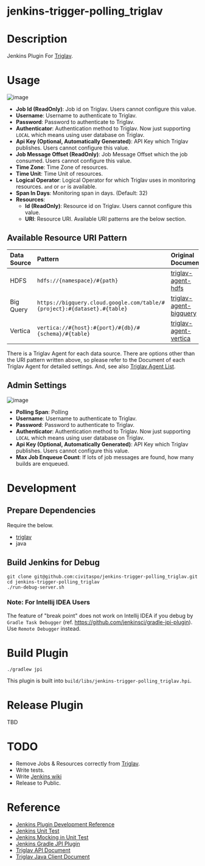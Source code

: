 jenkins-trigger-polling_triglav
===============================

# Description

Jenkins Plugin For [Triglav](https://github.com/sonots/triglav).

# Usage

![image](https://cloud.githubusercontent.com/assets/4525500/25040599/68feadbe-2145-11e7-9722-e4460170eb10.png)

- **Job Id (ReadOnly)**: Job id on Triglav. Users cannot configure this value.
- **Username**: Username to authenticate to Triglav.
- **Password**: Password to authenticate to Triglav.
- **Authenticator**: Authentication method to Triglav. Now just supporting `LOCAL` which means using user database on Triglav.
- **Api Key (Optional, Automatically Generated)**: API Key which Triglav publishes. Users cannot configure this value.
- **Job Message Offset (ReadOnly)**: Job Message Offset which the job consumed. Users cannot configure this value.
- **Time Zone**: Time Zone of resources.
- **Time Unit**: Time Unit of resources.
- **Logical Operator**: Logical Operator for which Triglav uses in monitoring resources. `and` or `or` is available.
- **Span In Days**: Monitoring span in days. (Default: 32)
- **Resources**:
  - **Id (ReadOnly)**: Resource id on Triglav. Users cannot configure this value.
  - **URI**: Resource URI. Available URI patterns are the below section.

## Available Resource URI Pattern

|Data Source|Pattern|Original Document|
|:----------|:------|:----------------|
|HDFS|`hdfs://{namespace}/#{path}`|[triglav-agent-hdfs](https://github.com/triglav-dataflow/triglav-agent-hdfs#specification-of-resource-uri)|
|Big Query|`https://bigquery.cloud.google.com/table/#{project}:#{dataset}.#{table}`|[triglav-agent-bigquery](https://github.com/triglav-dataflow/triglav-agent-bigquery#specification-of-resource-uri)|
|Vertica|`vertica://#{host}:#{port}/#{db}/#{schema}/#{table}`|[triglav-agent-vertica](https://github.com/triglav-dataflow/triglav-agent-vertica#specification-of-resource-uri)|

There is a Triglav Agent for each data source. There are options other than the URI pattern written above, so please refer to the Document of each Triglav Agent for detailed settings.
And, see also [Triglav Agent List](github.com/triglav-dataflow?q=triglav-agent).

## Admin Settings

![image](https://cloud.githubusercontent.com/assets/4525500/24988368/7b68c616-2040-11e7-8c3e-3281a37de253.png)

- **Polling Span**: Polling
- **Username**: Username to authenticate to Triglav.
- **Password**: Password to authenticate to Triglav.
- **Authenticator**: Authentication method to Triglav. Now just supporting `LOCAL` which means using user database on Triglav.
- **Api Key (Optional, Automatically Generated)**: API Key which Triglav publishes. Users cannot configure this value.
- **Max Job Enqueue Count**: If lots of job messages are found, how many builds are enqueued.

# Development

## Prepare Dependencies

Require the below.

- [triglav](https://github.com/sonots/triglav/blob/5cc95322b843993875211226a343940aa6d49e64/README.md)
- java

## Build Jenkins for Debug

```
git clone git@github.com:civitaspo/jenkins-trigger-polling_triglav.git
cd jenkins-trigger-polling_triglav
./run-debug-server.sh
```

### Note: For Intellij IDEA Users

The feature of "break point" does not work on Intellij IDEA if you debug by `Gradle Task Debugger` (ref. https://github.com/jenkinsci/gradle-jpi-plugin).
Use `Remote Debugger` instead.

# Build Plugin

```
./gradlew jpi
```

This plugin is built into `build/libs/jenkins-trigger-polling_triglav.hpi`.

# Release Plugin

TBD

# TODO

- Remove Jobs & Resources correctly from [Triglav](https://github.com/sonots/triglav).
- Write tests.
- Write [Jenkins wiki](https://wiki.jenkins-ci.org/display/JENKINS/Plugins)
- Release to Public.

# Reference

- [Jenkins Plugin Development Reference](https://wiki.jenkins-ci.org/display/JENKINS/Extend+Jenkins)
- [Jenkins Unit Test](https://wiki.jenkins-ci.org/display/JENKINS/Unit+Test)
- [Jenkins Mocking in Unit Test](https://wiki.jenkins-ci.org/display/JENKINS/Mocking+in+Unit+Tests)
- [Jenkins Gradle JPI Plugin](https://github.com/jenkinsci/gradle-jpi-plugin)
- [Triglav API Document](https://github.com/sonots/triglav/tree/master/doc)
- [Triglav Java Client Document](https://github.com/sonots/triglav-client-java/tree/master/docs)
